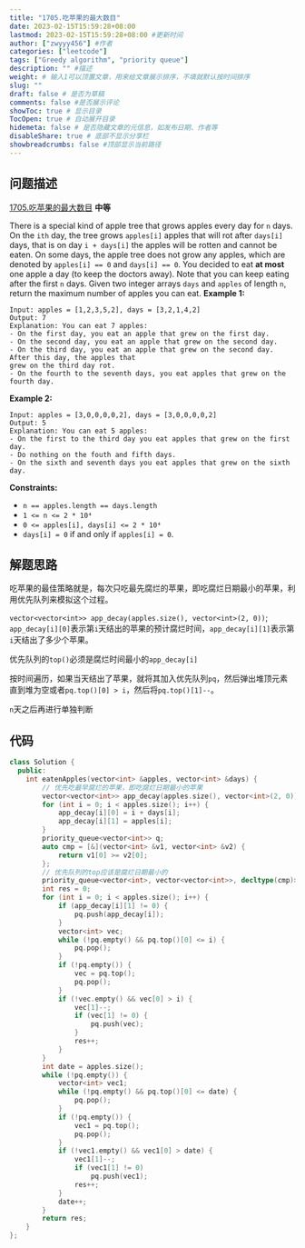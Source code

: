 ```yaml
---
title: "1705.吃苹果的最大数目"
date: 2023-02-15T15:59:28+08:00
lastmod: 2023-02-15T15:59:28+08:00 #更新时间
author: ["zwyyy456"] #作者
categories: ["leetcode"]
tags: ["Greedy algorithm", "priority queue"]
description: "" #描述
weight: # 输入1可以顶置文章，用来给文章展示排序，不填就默认按时间排序
slug: ""
draft: false # 是否为草稿
comments: false #是否展示评论
showToc: true # 显示目录
TocOpen: true # 自动展开目录
hidemeta: false # 是否隐藏文章的元信息，如发布日期、作者等
disableShare: true # 底部不显示分享栏
showbreadcrumbs: false #顶部显示当前路径
---
```

## 问题描述
[1705.吃苹果的最大数目](https://leetcode.cn/problems/maximum-number-of-eaten-apples/) **中等**

There is a special kind of apple tree that grows apples every day for `n` days. On the `ith` day,
the tree grows `apples[i]` apples that will rot after `days[i]` days, that is on day `i + days[i]`
the apples will be rotten and cannot be eaten. On some days, the apple tree does not grow any
apples, which are denoted by `apples[i] == 0` and `days[i] == 0`.
You decided to eat **at most** one apple a day (to keep the doctors away). Note that you can keep
eating after the first `n` days.
Given two integer arrays `days` and `apples` of length `n`, return the maximum number of apples you
can eat.
**Example 1:**
```
Input: apples = [1,2,3,5,2], days = [3,2,1,4,2]
Output: 7
Explanation: You can eat 7 apples:
- On the first day, you eat an apple that grew on the first day.
- On the second day, you eat an apple that grew on the second day.
- On the third day, you eat an apple that grew on the second day. After this day, the apples that
grew on the third day rot.
- On the fourth to the seventh days, you eat apples that grew on the fourth day.
```
**Example 2:**
```
Input: apples = [3,0,0,0,0,2], days = [3,0,0,0,0,2]
Output: 5
Explanation: You can eat 5 apples:
- On the first to the third day you eat apples that grew on the first day.
- Do nothing on the fouth and fifth days.
- On the sixth and seventh days you eat apples that grew on the sixth day.
```
**Constraints:**
- `n == apples.length == days.length`
- `1 <= n <= 2 * 10⁴`
- `0 <= apples[i], days[i] <= 2 * 10⁴`
- `days[i] = 0` if and only if `apples[i] = 0`.

## 解题思路
吃苹果的最佳策略就是，每次只吃最先腐烂的苹果，即吃腐烂日期最小的苹果，利用优先队列来模拟这个过程。

`vector<vector<int>> app_decay(apples.size(), vector<int>(2, 0))`; 
`app_decay[i][0]`表示第`i`天结出的苹果的预计腐烂时间，`app_decay[i][1]`表示第`i`天结出了多少个苹果。

优先队列的`top()`必须是腐烂时间最小的`app_decay[i]`

按时间遍历，如果当天结出了苹果，就将其加入优先队列`pq`，然后弹出堆顶元素直到堆为空或者`pq.top()[0] > i`，然后将`pq.top()[1]--`。

`n`天之后再进行单独判断

## 代码
```cpp
class Solution {
  public:
    int eatenApples(vector<int> &apples, vector<int> &days) {
        // 优先吃最早腐烂的苹果，即吃腐烂日期最小的苹果
        vector<vector<int>> app_decay(apples.size(), vector<int>(2, 0));
        for (int i = 0; i < apples.size(); i++) {
            app_decay[i][0] = i + days[i];
            app_decay[i][1] = apples[i];
        }
        priority_queue<vector<int>> q;
        auto cmp = [&](vector<int> &v1, vector<int> &v2) {
            return v1[0] >= v2[0];
        };
        // 优先队列的top应该是腐烂日期最小的
        priority_queue<vector<int>, vector<vector<int>>, decltype(cmp)> pq(cmp);
        int res = 0;
        for (int i = 0; i < apples.size(); i++) {
            if (app_decay[i][1] != 0) {
                pq.push(app_decay[i]);
            }
            vector<int> vec;
            while (!pq.empty() && pq.top()[0] <= i) {
                pq.pop();
            }
            if (!pq.empty()) {
                vec = pq.top();
                pq.pop();
            }
            if (!vec.empty() && vec[0] > i) {
                vec[1]--;
                if (vec[1] != 0) {
                    pq.push(vec);
                }
                res++;
            }
        }
        int date = apples.size();
        while (!pq.empty()) {
            vector<int> vec1;
            while (!pq.empty() && pq.top()[0] <= date) {
                pq.pop();
            }
            if (!pq.empty()) {
                vec1 = pq.top();
                pq.pop();
            }
            if (!vec1.empty() && vec1[0] > date) {
                vec1[1]--;
                if (vec1[1] != 0)
                    pq.push(vec1);
                res++;
            }
            date++;
        }
        return res;
    }
};
```